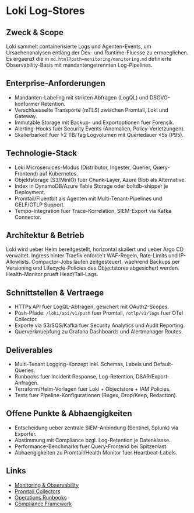 # Loki Log-Stores

## Zweck & Scope
Loki sammelt containerisierte Logs und Agenten-Events, um Ursachenanalysen entlang der Dev- und Runtime-Fluesse zu ermoeglichen. Es ergaenzt die in `md.html?path=monitoring/monitoring.md` definierte Observability-Basis mit mandantengetrennten Log-Pipelines.

## Enterprise-Anforderungen
- Mandanten-Labeling mit strikten Abfragen (LogQL) und DSGVO-konformer Retention.
- Verschluesselte Transporte (mTLS) zwischen Promtail, Loki und Gateway.
- Immutable Storage mit Backup- und Exportoptionen fuer Forensik.
- Alerting-Hooks fuer Security Events (Anomalien, Policy-Verletzungen).
- Skalierbarkeit fuer >2 TB/Tag Logvolumen mit Queriedauer <5s (P95).

## Technologie-Stack
- Loki Microservices-Modus (Distributor, Ingester, Querier, Query-Frontend) auf Kubernetes.
- Objektstorage (S3/MinIO) fuer Chunk-Layer, Azure Blob als Alternative.
- Index in DynamoDB/Azure Table Storage oder boltdb-shipper je Deployment.
- Promtail/Fluentbit als Agenten mit Multi-Tenant-Pipelines und GELF/OTLP Support.
- Tempo-Integration fuer Trace-Korrelation, SIEM-Export via Kafka Connector.

## Architektur & Betrieb
Loki wird ueber Helm bereitgestellt, horizontal skaliert und ueber Argo CD verwaltet. Ingress hinter Traefik enforce't WAF-Regeln, Rate-Limits und IP-Allowlists. Compactor-Jobs laufen zeitgesteuert, waehrend Backups per Versioning und Lifecycle-Policies des Objectstores abgesichert werden. Health-Monitor prueft Head/Tail-Lags.

## Schnittstellen & Vertraege
- HTTPs API fuer LogQL-Abfragen, gesichert mit OAuth2-Scopes.
- Push-Pfade: `/loki/api/v1/push` fuer Promtail, `/otlp/v1/logs` fuer OTel Collector.
- Exporte via S3/SQS/Kafka fuer Security Analytics und Audit Reporting.
- Querverknuepfung zu Grafana Dashboards und Alertmanager Routes.

## Deliverables
- Multi-Tenant Logging-Konzept inkl. Schemas, Labels und Default-Queries.
- Runbooks fuer Incident Response, Log-Retention, DSAR/Export-Anfragen.
- Terraform/Helm-Vorlagen fuer Loki + Objectstore + IAM Policies.
- Tests fuer Pipeline-Konfigurationen (Regex, Drop/Keep, Redaction).

## Offene Punkte & Abhaengigkeiten
- Entscheidung ueber zentrale SIEM-Anbindung (Sentinel, Splunk) via Exporter.
- Abstimmung mit Compliance bzgl. Log-Retention je Datenklasse.
- Performance-Benchmarks fuer Query-Frontend bei Spitzenlast.
- Abhaengigkeiten zu Promtail/Health Monitor fuer Heartbeat-Labels.

## Links
- [Monitoring & Observability](md.html?path=monitoring/monitoring.md)
- [Promtail Collectors](md.html?path=monitoring/promtail.md)
- [Operations Runbooks](md.html?path=operations/operations.md)
- [Compliance Framework](md.html?path=compliance/compliance.md)

